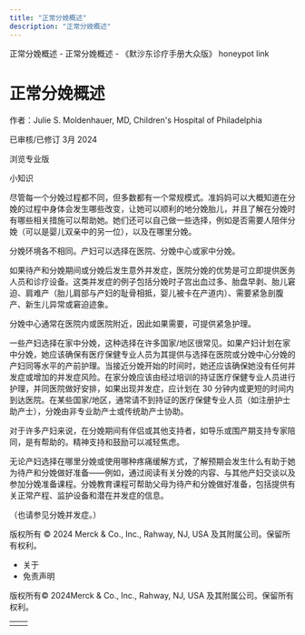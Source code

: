 ```yaml
---
title: "正常分娩概述"
description: "正常分娩概述"
---
```


﻿正常分娩概述 \- 正常分娩概述 \- 《默沙东诊疗手册大众版》 honeypot link

# 正常分娩概述

作者：Julie S. Moldenhauer, MD, Children's Hospital of Philadelphia

已审核/已修订 3月 2024

浏览专业版

小知识

尽管每一个分娩过程都不同，但多数都有一个常规模式。准妈妈可以大概知道在分娩的过程中身体会发生哪些改变，让她可以顺利的地分娩胎儿，并且了解在分娩时有哪些相关措施可以帮助她。她们还可以自己做一些选择，例如是否需要人陪伴分娩（可以是婴儿双亲中的另一位），以及在哪里分娩。

分娩环境各不相同。产妇可以选择在医院、分娩中心或家中分娩。

如果待产和分娩期间或分娩后发生意外并发症，医院分娩的优势是可立即提供医务人员和诊疗设备。这类并发症的例子包括分娩时子宫出血过多、胎盘早剥、胎儿窘迫、肩难产（胎儿肩部与产妇的耻骨相抵，婴儿被卡在产道内）、需要紧急剖腹产、新生儿异常或窘迫迹象。

分娩中心通常在医院内或医院附近，因此如果需要，可提供紧急护理。

一些产妇选择在家中分娩，这种选择在许多国家/地区很常见。如果产妇计划在家中分娩，她应该确保有医疗保健专业人员为其提供与选择在医院或分娩中心分娩的产妇同等水平的产前护理。当接近分娩开始的时间时，她还应该确保她没有任何并发症或增加的并发症风险。在家分娩应该由经过培训的持证医疗保健专业人员进行护理，并同医院做好安排，如果出现并发症，应计划在 30 分钟内或更短的时间内到达医院。在某些国家/地区，通常请不到持证的医疗保健专业人员（如注册护士助产士），分娩由非专业助产士或传统助产士协助。

对于许多产妇来说，在分娩期间有伴侣或其他支持者，如导乐或围产期支持专家陪同，是有帮助的。精神支持和鼓励可以减轻焦虑。

无论产妇选择在哪里分娩或使用哪种疼痛缓解方式，了解预期会发生什么有助于她为待产和分娩做好准备——例如，通过阅读有关分娩的内容、与其他产妇交谈以及参加分娩准备课程。分娩教育课程可帮助父母为待产和分娩做好准备，包括提供有关正常产程、监护设备和潜在并发症的信息。

（也请参见分娩并发症。）



版权所有 © 2024
Merck & Co., Inc., Rahway, NJ, USA 及其附属公司。保留所有权利。

- 关于
- 免责声明

版权所有© 2024Merck & Co., Inc., Rahway, NJ, USA 及其附属公司。保留所有权利。

|     |     |
| --- | --- |
|  |  |